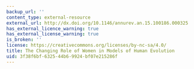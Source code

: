 ```yaml
---
backup_url: ''
content_type: external-resource
external_url: http://dx.doi.org/10.1146/annurev.an.15.100186.000325
has_external_licence_warning: true
has_external_license_warning: true
is_broken: ''
license: https://creativecommons.org/licenses/by-nc-sa/4.0/
title: The Changing Role of Women in Models of Human Evolution
uid: 3f38f6bf-6325-44b6-9924-bf07e215286f
---
```

